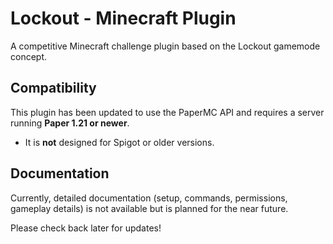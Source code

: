 # Lockout - Minecraft Plugin

A competitive Minecraft challenge plugin based on the Lockout gamemode concept.

## Compatibility

This plugin has been updated to use the PaperMC API and requires a server running **Paper 1.21 or newer**.

* It is **not** designed for Spigot or older versions.

## Documentation

Currently, detailed documentation (setup, commands, permissions, gameplay details) is not available but is planned for the near future.

Please check back later for updates!